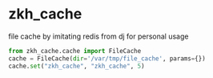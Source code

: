 # zkh_cache
file cache by imitating redis from dj for personal usage

```python
from zkh_cache.cache import FileCache
cache = FileCache(dir='/var/tmp/file_cache', params={})
cache.set("zkh_cache", "zkh_cache", 5)
```
